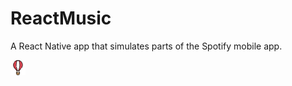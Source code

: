 # ReactMusic

A React Native app that simulates parts of the Spotify mobile app. 

![](./img/trip.png?raw=true)
